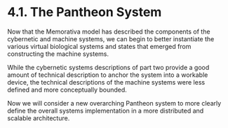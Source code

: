 # 4.1. The Pantheon System

Now that the Memorativa model has described the components of the cybernetic and machine systems, we can begin to better instantiate the various virtual biological systems and states that emerged from constructing the machine systems.

While the cybernetic systems descriptions of part two provide a good amount of technical description to anchor the system into a workable device, the technical descriptions of the machine systems were less defined and more conceptually bounded. 

Now we will consider a new overarching Pantheon system to more clearly define the overall systems implementation in a more distributed and scalable architecture.

